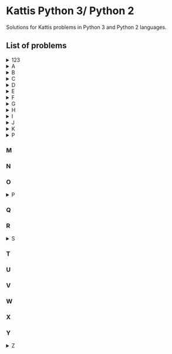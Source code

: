 # Kattis Python 3/ Python 2 
Solutions for Kattis problems in Python 3 and Python 2 languages.

## List of problems
<details>
    <summary>123</summary>

####  [**99 Problems**](https://open.kattis.com/problems/99problemsh)
* [Solution in PY3](https://github.com/Hasan-Kalzi/Kattis-Python3/blob/main/src/Py3/99_Problems.py)
* [Solution in PY2](https://github.com/Hasan-Kalzi/Kattis-Python3/blob/main/src/Py2/99_Problems.py)

</details>

<details>
    <summary>A</summary>

####  [**Aaah!**](https://open.kattis.com/problems/aaah)
* [Solution in PY3](https://github.com/Hasan-Kalzi/Kattis-Python3/blob/main/src/Py3/Aaah.py)
* [Solution in PY2](https://github.com/Hasan-Kalzi/Kattis-Python3/blob/main/src/Py2/Aaah.py)
#### [**ACM Contest Scoring**](https://open.kattis.com/problems/acm)
* [Solution in PY3](https://github.com/Hasan-Kalzi/Kattis-Python3/blob/main/src/Py3/ACM_Contest_Scoring.py)
* [Solution in PY2](https://github.com/Hasan-Kalzi/Kattis-Python3/blob/main/src/Py2/ACM_Contest_Scoring.py)
#### [**Add Two Numbers**](https://open.kattis.com/problems/addtwonumbers) 
* [Solution in PY3](https://github.com/Hasan-Kalzi/Kattis-Python3/blob/main/src/Py3/Add_Two_Numbers.py) 
* [Solution in PY2](https://github.com/Hasan-Kalzi/Kattis-Python3/blob/main/src/Py2/Add_Two_Numbers.py)
#### [**Alphabet Spam**](https://open.kattis.com/problems/alphabetspam)
* [Solution in PY3](https://github.com/Hasan-Kalzi/Kattis-Python3/blob/main/src/Py3/Alphabet_Spam.py)
* [Solution in PY2](https://github.com/Hasan-Kalzi/Kattis-Python3/blob/main/src/Py2/Alphabet_Spam.py)
#### [**A New Alphabet**](https://open.kattis.com/problems/anewalphabet)
[Solution in PY3](https://github.com/Hasan-Kalzi/Kattis-Python3/blob/main/src/Py3/A_New_Alphabet.py)
[Solution in PY2](https://github.com/Hasan-Kalzi/Kattis-Python3/blob/main/src/Py2/A_New_Alphabet.py)
#### [**Apaxiaaaaaaaaaaaans!**](https://open.kattis.com/problems/apaxiaaans)
* [Solution in PY3](https://github.com/Hasan-Kalzi/Kattis-Python3/blob/main/src/Py3/Apaxiaaaaaaaaaaaans.py)
* [Solution in PY2](https://github.com/Hasan-Kalzi/Kattis-Python3/blob/main/src/Py2/Apaxiaaaaaaaaaaaans.py)
#### [**A Rational Sequence 2**](https://open.kattis.com/problems/rationalsequence2)
* [Solution in PY3](https://github.com/Hasan-Kalzi/Kattis-Python3/blob/main/src/Py3/A_Rational_Sequence_2.py)
* [Solution in PY2](https://github.com/Hasan-Kalzi/Kattis-Python3/blob/main/src/Py2/A_Rational_Sequence_2.py)
#### [**A Real Challenge**](https://open.kattis.com/problems/areal)
* [Solution in PY3](https://github.com/Hasan-Kalzi/Kattis-Python3/blob/main/src/Py3/A_Real_Challenge.py)
* [Solution in PY2](https://github.com/Hasan-Kalzi/Kattis-Python3/blob/main/src/Py2/A_Real_Challenge.py)
#### [**Arm Coordination**](https://open.kattis.com/problems/armcoordination)
* [Solution in PY3](https://github.com/Hasan-Kalzi/Kattis-Python3/blob/main/src/Py3/Arm_Coordination.py)
* [Solution in PY2](https://github.com/Hasan-Kalzi/Kattis-Python3/blob/main/src/Py2/Arm_Coordination.py)
#### [**Arrangement**](https://open.kattis.com/problems/upprodun)
* [Solution in PY3](https://github.com/Hasan-Kalzi/Kattis-Python3/blob/main/src/Py3/Arrangement.py)
* [Solution in PY2](https://github.com/Hasan-Kalzi/Kattis-Python3/blob/main/src/Py2/Arrangement.py)
#### [**ASCII Addition**](https://open.kattis.com/problems/asciiaddition)
* [Solution in PY3](https://github.com/Hasan-Kalzi/Kattis-Python3/blob/main/src/Py3/ASCII_Addition.py) 
* [Solution in PY2](https://github.com/Hasan-Kalzi/Kattis-Python3/blob/main/src/Py2/ASCII_Addition.py)
#### [**Astrological Sign**](https://open.kattis.com/problems/astrologicalsign)
* [Solution in PY3](https://github.com/Hasan-Kalzi/Kattis-Python3/blob/main/src/Py3/Astrological_Sign.py) 
* [Solution in PY2](https://github.com/Hasan-Kalzi/Kattis-Python3/blob/main/src/Py2/Astrological_Sign.py)
#### [**Autori**](https://open.kattis.com/problems/autori)
* [Solution in PY3](https://github.com/Hasan-Kalzi/Kattis-Python3/blob/main/src/Py3/Autori.py)
* [Solution in PY2](https://github.com/Hasan-Kalzi/Kattis-Python3/blob/main/src/Py2/Autori.py)
#### [**Average Character**](https://open.kattis.com/problems/averagecharacter)
* [Solution in PY3](https://github.com/Hasan-Kalzi/Kattis-Python3/blob/main/src/Py3/Average_Character.py)
* [Solution in PY2](https://github.com/Hasan-Kalzi/Kattis-Python3/blob/main/src/Py2/Average_Character.py)
#### [**Avion**](https://open.kattis.com/problems/avion)
* [Solution in PY3](https://github.com/Hasan-Kalzi/Kattis-Python3/blob/main/src/Py3/Avion.py)
* [Solution in PY2](https://github.com/Hasan-Kalzi/Kattis-Python3/blob/main/src/Py2/Avion.py)

</details>

<details>
    <summary>B</summary>

#### [**Batter Up**](https://open.kattis.com/problems/batterup)
* [Solution in PY3](https://github.com/Hasan-Kalzi/Kattis-Python3/blob/main/src/Py3/Batter_Up.py)
* [Solution in PY2](https://github.com/Hasan-Kalzi/Kattis-Python3/blob/main/src/Py2/Batter_Up.py)
#### [**Beavergnaw**](https://open.kattis.com/problems/beavergnaw)
* [Solution in PY3](https://github.com/Hasan-Kalzi/Kattis-Python3/blob/main/src/Py3/Beavergnaw.py)
* [Solution in PY2](https://github.com/Hasan-Kalzi/Kattis-Python3/blob/main/src/Py2/Beavergnaw.py)
#### [**Bela**](https://open.kattis.com/problems/bela)
* [Solution in PY3](https://github.com/Hasan-Kalzi/Kattis-Python3/blob/main/src/Py3/Bela.py)
* [Solution in PY2](https://github.com/Hasan-Kalzi/Kattis-Python3/blob/main/src/Py2/Bela.py)
#### [**Betting**](https://open.kattis.com/problems/betting)
* [Solution in PY3](https://github.com/Hasan-Kalzi/Kattis-Python3/blob/main/src/Py3/Betting.py)
* [Solution in PY2](https://github.com/Hasan-Kalzi/Kattis-Python3/blob/main/src/Py2/Betting.py)
#### [**Bijele**](https://open.kattis.com/problems/bijele)
* [Solution in PY3](https://github.com/Hasan-Kalzi/Kattis-Python3/blob/main/src/Py3/Bijele.py)
* [Solution in PY2](https://github.com/Hasan-Kalzi/Kattis-Python3/blob/main/src/Py2/Bijele.py)
#### [**Birthday Memorization**](https://open.kattis.com/problems/fodelsedagsmemorisering/en)
* [Solution in PY3](https://github.com/Hasan-Kalzi/Kattis-Python3/blob/main/src/Py3/Birthday_Memorization.py)
* [Solution in PY2](https://github.com/Hasan-Kalzi/Kattis-Python3/blob/main/src/Py2/Birthday_Memorization.py)
#### [**Bluetooth**](https://open.kattis.com/problems/bluetooth/en)
* [Solution in PY3](https://github.com/Hasan-Kalzi/Kattis-Python3/blob/main/src/Py3/Bluetooth.py)
* [Solution in PY2](https://github.com/Hasan-Kalzi/Kattis-Python3/blob/main/src/Py2/Bluetooth.py)
#### [**Boat Parts**](https://open.kattis.com/problems/boatparts)
* [Solution in PY3](https://github.com/Hasan-Kalzi/Kattis-Python3/blob/main/src/Py3/Boat_Parts.py)
* [Solution in PY2](https://github.com/Hasan-Kalzi/Kattis-Python3/blob/main/src/Py2/Boat_Parts.py)
#### [**Breaking Branches**](https://open.kattis.com/problems/breakingbranches)
* [Solution in PY3](https://github.com/Hasan-Kalzi/Kattis-Python3/blob/main/src/Py3/Breaking_Branches.py)
* [Solution in PY2](https://github.com/Hasan-Kalzi/Kattis-Python3/blob/main/src/Py2/Breaking_Branches.py)
#### [**Broken Calculator**](https://open.kattis.com/problems/brokencalculator)
* [Solution in PY3](https://github.com/Hasan-Kalzi/Kattis-Python3/blob/main/src/Py3/Broken_Calculator.py)
* [Solution in PY2](https://github.com/Hasan-Kalzi/Kattis-Python3/blob/main/src/Py2/Broken_Calculator.py)
#### [**Building Pyramids**](https://open.kattis.com/problems/pyramids)
* [Solution in PY3](https://github.com/Hasan-Kalzi/Kattis-Python3/blob/main/src/Py3/Building_Pyramids.py)
* [Solution in PY2](https://github.com/Hasan-Kalzi/Kattis-Python2/blob/main/src/Py2/Building_Pyramids.py)
#### [**Buka**](https://open.kattis.com/problems/buka)
* [Solution in PY3](https://github.com/Hasan-Kalzi/Kattis-Python3/blob/main/src/Py3/Buka.py)
* [Solution in PY2](https://github.com/Hasan-Kalzi/Kattis-Python3/blob/main/src/Py2/Buka.py)
#### [**Bus**](https://open.kattis.com/problems/bus)
* [Solution in PY3](https://github.com/Hasan-Kalzi/Kattis-Python3/blob/main/src/Py3/Bus.py)
* [Solution in PY2](https://github.com/Hasan-Kalzi/Kattis-Python3/blob/main/src/Py2/Bus.py)

</details>

<details>
    <summary>C</summary>

#### [**Calculating Dart Scores**](https://open.kattis.com/problems/calculatingdartscores)
* [Solution in PY3](https://github.com/Hasan-Kalzi/Kattis-Python3/blob/main/src/Py3/Calculating_Dart_Scores.py)
* [Solution in PY2](https://github.com/Hasan-Kalzi/Kattis-Python3/blob/main/src/Py2/Calculating_Dart_Scores.py)
#### [**Cetvrta**](https://open.kattis.com/problems/cetvrta)
* [Solution in PY3](https://github.com/Hasan-Kalzi/Kattis-Python3/blob/main/src/Py3/Cetvrta.py)
* [Solution in PY2](https://github.com/Hasan-Kalzi/Kattis-Python3/blob/main/src/Py2/Cetvrta.py)
#### [**Chanukah Challenge**](https://open.kattis.com/problems/chanukah)
* [Solution in PY3](https://github.com/Hasan-Kalzi/Kattis-Python3/blob/main/src/Py3/Chanukah_Challenge.py)
* [Solution in PY2](https://github.com/Hasan-Kalzi/Kattis-Python3/blob/main/src/Py2/Chanukah_Challenge.py)
#### [**Cinema Crowds 2**](https://open.kattis.com/problems/cinema2)
* [Solution in PY3](https://github.com/Hasan-Kalzi/Kattis-Python3/blob/main/src/Py3/Cinema_Crowds_2.py)
* [Solution in PY2](https://github.com/Hasan-Kalzi/Kattis-Python3/blob/main/src/Py2/Cinema_Crowds_2.py)
#### [**Closing the Loop**](https://open.kattis.com/problems/closingtheloop)
* [Solution in PY3](https://github.com/Hasan-Kalzi/Kattis-Python3/blob/main/src/Py3/Closing_the_Loop.py)
* [Solution in PY2](https://github.com/Hasan-Kalzi/Kattis-Python3/blob/main/src/Py2/Closing_the_Loop.py)
#### [**Code to Save Lives**](https://open.kattis.com/problems/codetosavelives)
* [Solution in PY3](https://github.com/Hasan-Kalzi/Kattis-Python3/blob/main/src/Py3/Code_to_Save_Lives.py)
* [Solution in PY2](https://github.com/Hasan-Kalzi/Kattis-Python3/blob/main/src/Py2/Code_to_Save_Lives.py)
#### [**Cold-puter Science**](https://open.kattis.com/problems/cold)
* [Solution in PY3](https://github.com/Hasan-Kalzi/Kattis-Python3/blob/main/src/Py3/Cold_puter_Science.py)
* [Solution in PY2](https://github.com/Hasan-Kalzi/Kattis-Python3/blob/main/src/Py2/Cold_puter_Science.py)
#### [**Coloring Socks**](https://open.kattis.com/problems/color)
* [Solution in PY3](https://github.com/Hasan-Kalzi/Kattis-Python3/blob/main/src/Py3/Coloring_Socks.py)
* [Solution in PY2](https://github.com/Hasan-Kalzi/Kattis-Python3/blob/main/src/Py2/Coloring_Socks.py)
#### [**Contest Struggles**](https://open.kattis.com/problems/conteststruggles)
* [Solution in PY3](https://github.com/Hasan-Kalzi/Kattis-Python3/blob/main/src/Py3/Contest_Struggles.py)
* [Solution in PY2](https://github.com/Hasan-Kalzi/Kattis-Python3/blob/main/src/Py2/Contest_Struggles.py)
#### [**Cooking Water**](https://open.kattis.com/problems/cookingwater)
* [Solution in PY3](https://github.com/Hasan-Kalzi/Kattis-Python3/blob/main/src/Py3/Cooking_Water.py)
* [Solution in PY2](https://github.com/Hasan-Kalzi/Kattis-Python3/blob/main/src/Py2/Cooking_Water.py)
#### [**Counting Clauses**](https://open.kattis.com/problems/countingclauses)
* [Solution in PY3](https://github.com/Hasan-Kalzi/Kattis-Python3/blob/main/src/Py3/Counting_Clauses.py)
* [Solution in PY2](https://github.com/Hasan-Kalzi/Kattis-Python3/blob/main/src/Py2/Counting_Clauses.py)
#### [**Count the Vowels**](https://open.kattis.com/problems/countthevowels)
* [Solution in PY3](https://github.com/Hasan-Kalzi/Kattis-Python3/blob/main/src/Py3/Count_the_Vowels.py)
* [Solution in PY2](https://github.com/Hasan-Kalzi/Kattis-Python3/blob/main/src/Py2/Count_the_Vowels.py)
#### [**Course Scheduling**](https://open.kattis.com/problems/coursescheduling)
* [Solution in PY3](https://github.com/Hasan-Kalzi/Kattis-Python3/blob/main/src/Py3/Course_Scheduling.py)
* [Solution in PY2](https://github.com/Hasan-Kalzi/Kattis-Python3/blob/main/src/Py2/Course_Scheduling.py)
#### [**CPR Number**](https://open.kattis.com/problems/cprnummer)
* [Solution in PY3](https://github.com/Hasan-Kalzi/Kattis-Python3/blob/main/src/Py3/CPR_Number.py)
* [Solution in PY2](https://github.com/Hasan-Kalzi/Kattis-Python3/blob/main/src/Py2/CPR_Number.py)
#### [**Cryptographer's Conundrum**](https://open.kattis.com/problems/conundrum)
* [Solution in PY3](https://github.com/Hasan-Kalzi/Kattis-Python3/blob/main/src/Py3/Cryptographers_Conundrum.py)
* [Solution in PY2](https://github.com/Hasan-Kalzi/Kattis-Python3/blob/main/src/Py2/Cryptographers_Conundrum.py)
#### [**Cudoviste**](https://open.kattis.com/problems/cudoviste)
* [Solution in PY3](https://github.com/Hasan-Kalzi/Kattis-Python3/blob/main/src/Py3/Cudoviste.py)
* [Solution in PY2](https://github.com/Hasan-Kalzi/Kattis-Python3/blob/main/src/Py2/Cudoviste.py)
#### [**Cut in Line**](https://open.kattis.com/problems/cutinline)
* [Solution in PY3](https://github.com/Hasan-Kalzi/Kattis-Python3/blob/main/src/Py3/Cut_in_Line.py)
* [Solution in PY2](https://github.com/Hasan-Kalzi/Kattis-Python3/blob/main/src/Py2/Cut_in_Line.py)

</details>

<details>
    <summary>D</summary>

#### [**Damaged Equation**](https://open.kattis.com/problems/damagedequation)
* [Solution in PY3](https://github.com/Hasan-Kalzi/Kattis-Python3/blob/main/src/Py3/Damaged_Equation.py)
* [Solution in PY2](https://github.com/Hasan-Kalzi/Kattis-Python3/blob/main/src/Py2/Damaged_Equation.py)
#### [**Datum**](https://open.kattis.com/problems/datum)
* [Solution in PY3](https://github.com/Hasan-Kalzi/Kattis-Python3/blob/main/src/Py3/Datum.py)
* [Solution in PY2](https://github.com/Hasan-Kalzi/Kattis-Python3/blob/main/src/Py2/Datum.py)
#### [**Detailed Differences**](https://open.kattis.com/problems/detaileddifferences)
* [Solution in PY3](https://github.com/Hasan-Kalzi/Kattis-Python3/blob/main/src/Py3/Detailed_Differences.py)
* [Solution in PY2](https://github.com/Hasan-Kalzi/Kattis-Python3/blob/main/src/Py2/Detailed_Differences.py)
#### [**Dice Cup**](https://open.kattis.com/problems/dicecup)
* [Solution in PY3](https://github.com/Hasan-Kalzi/Kattis-Python3/blob/main/src/Py3/Dice_Cup.py)
* [Solution in PY2](https://github.com/Hasan-Kalzi/Kattis-Python3/blob/main/src/Py2/Dice_Cup.py)
#### [**Dice Game**](https://open.kattis.com/problems/dicegame)
* [Solution in PY3](https://github.com/Hasan-Kalzi/Kattis-Python3/blob/main/src/Py3/Dice_Game.py)
* [Solution in PY2](https://github.com/Hasan-Kalzi/Kattis-Python3/blob/main/src/Py2/Dice_Game.py)
#### [**Different Distances**](https://open.kattis.com/problems/differentdistances)
* [Solution in PY3](https://github.com/Hasan-Kalzi/Kattis-Python3/blob/main/src/Py3/Different_Distances.py)
* [Solution in PY2](https://github.com/Hasan-Kalzi/Kattis-Python3/blob/main/src/Py2/Different_Distances.py)
#### [**Digit Product**](https://open.kattis.com/problems/sifferprodukt/en)
* [Solution in PY3](https://github.com/Hasan-Kalzi/Kattis-Python3/blob/main/src/Py3/Digit_Product.py)
* [Solution in PY2](https://github.com/Hasan-Kalzi/Kattis-Python3/blob/main/src/Py2/Digit_Product.py)
#### [**Digit Swap**](https://open.kattis.com/problems/digitswap)
* [Solution in PY3](https://github.com/Hasan-Kalzi/Kattis-Python3/blob/main/src/Py3/Digit_Swap.py)
* [Solution in PY2](https://github.com/Hasan-Kalzi/Kattis-Python3/blob/main/src/Py2/Digit_Swap.py)
#### [**Double Password**](https://open.kattis.com/problems/doublepassword)
* [Solution in PY3](https://github.com/Hasan-Kalzi/Kattis-Python3/blob/main/src/Py3/Double_Password.py)
* [Solution in PY2](https://github.com/Hasan-Kalzi/Kattis-Python3/blob/main/src/Py2/Double_Password.py)
#### [**DRM Messages**](https://open.kattis.com/problems/drmmessages)
* [Solution in PY3](https://github.com/Hasan-Kalzi/Kattis-Python3/blob/main/src/Py3/DRM_Messages.py)
* [Solution in PY2](https://github.com/Hasan-Kalzi/Kattis-Python3/blob/main/src/Py2/DRM_Messages.py)
#### [**Drunk Vigenère**](https://open.kattis.com/problems/drunkvigenere)
* [Solution in PY3](https://github.com/Hasan-Kalzi/Kattis-Python3/blob/main/src/Py3/Drunk_Vigenere.py)
* [Solution in PY2](https://github.com/Hasan-Kalzi/Kattis-Python3/blob/main/src/Py2/Drunk_Vigenere.py)

</details>

<details>
    <summary>E</summary>

#### [**Echo Echo Echo**](https://open.kattis.com/problems/echoechoecho)
* [Solution in PY3](https://github.com/Hasan-Kalzi/Kattis-Python3/blob/main/src/Py3/Echo_Echo_Echo.py)
* [Solution in PY2](https://github.com/Hasan-Kalzi/Kattis-Python3/blob/main/src/Py2/Echo_Echo_Echo.py)
#### [**Electrical Outlets**](https://open.kattis.com/problems/electricaloutlets)
* [Solution in PY3](https://github.com/Hasan-Kalzi/Kattis-Python3/blob/main/src/Py3/Electrical_Outlets.py)
* [Solution in PY2](https://github.com/Hasan-Kalzi/Kattis-Python3/blob/main/src/Py2/Electrical_Outlets.py)
#### [**Eligibility**](https://open.kattis.com/problems/eligibility)
* [Solution in PY3](https://github.com/Hasan-Kalzi/Kattis-Python3/blob/main/src/Py3/Eligibility.py)
* [Solution in PY2](https://github.com/Hasan-Kalzi/Kattis-Python3/blob/main/src/Py2/Eligibility.py)
#### [**Emag Eht Htiw Em Pleh**](https://open.kattis.com/problems/empleh)
* [Solution in PY3](https://github.com/Hasan-Kalzi/Kattis-Python3/blob/main/src/Py3/Emag_Eht_Htiw_Em_Pleh.py)
* [Solution in PY2](https://github.com/Hasan-Kalzi/Kattis-Python3/blob/main/src/Py2/Emag_Eht_Htiw_Em_Pleh.py)
#### [**Encoded Message**](https://open.kattis.com/problems/encodedmessage)
* [Solution in PY3](https://github.com/Hasan-Kalzi/Kattis-Python3/blob/main/src/Py3/Encoded_Message.py)
* [Solution in PY2](https://github.com/Hasan-Kalzi/Kattis-Python3/blob/main/src/Py2/Encoded_Message.py)
#### [**Espresso!**](https://open.kattis.com/problems/espresso)
* [Solution in PY3](https://github.com/Hasan-Kalzi/Kattis-Python3/blob/main/src/Py3/Espresso.py)
* [Solution in PY2](https://github.com/Hasan-Kalzi/Kattis-Python3/blob/main/src/Py2/Espresso.py)
#### [**Estimating the Area of a Circle**](https://open.kattis.com/problems/estimatingtheareaofacircle)
* [Solution in PY3](https://github.com/Hasan-Kalzi/Kattis-Python3/blob/main/src/Py3/Estimating_the_Area_of_a_Circle.py)
* [Solution in PY2](https://github.com/Hasan-Kalzi/Kattis-Python3/blob/main/src/Py2/Estimating.py)
#### [**Exoplanet Lighthouse**](https://open.kattis.com/problems/exoplanetlighthouse)
* [Solution in PY3](https://github.com/Hasan-Kalzi/Kattis-Python3/blob/main/src/Py3/Exoplanet_Lighthouse.py)
* [Solution in PY2](https://github.com/Hasan-Kalzi/Kattis-Python3/blob/main/src/Py2/Exoplanet_Lighthouse.py)
#### [**Expected Earnings**](https://open.kattis.com/problems/expectedearnings)
* [Solution in PY3](https://github.com/Hasan-Kalzi/Kattis-Python3/blob/main/src/Py3/Expected_Earnings.py)
* [Solution in PY2](https://github.com/Hasan-Kalzi/Kattis-Python3/blob/main/src/Py2/Expected_Earnings.py)
#### [**Eye of Sauron**](https://open.kattis.com/problems/eyeofsauron)
* [Solution in PY3](https://github.com/Hasan-Kalzi/Kattis-Python3/blob/main/src/Py3/Eye_of_Sauron.py)
* [Solution in PY2](https://github.com/Hasan-Kalzi/Kattis-Python3/blob/main/src/Py2/Eye_of_Sauron.py)

</details>

<details>
    <summary>F</summary>

#### [**Faktor**](https://open.kattis.com/problems/faktor)
* [Solution in PY3](https://github.com/Hasan-Kalzi/Kattis-Python3/blob/main/src/Py3/Faktor.py)
* [Solution in PY2](https://github.com/Hasan-Kalzi/Kattis-Python3/blob/main/src/Py2/Faktor.py)
#### [**Falling Apart**](https://open.kattis.com/problems/fallingapart)
* [Solution in PY3](https://github.com/Hasan-Kalzi/Kattis-Python3/blob/main/src/Py3/Falling_Apart.py)
* [Solution in PY2](https://github.com/Hasan-Kalzi/Kattis-Python3/blob/main/src/Py2/Falling_Apart.py)
#### [**Field Trip**](https://open.kattis.com/problems/fieldtrip)
* [Solution in PY3](https://github.com/Hasan-Kalzi/Kattis-Python3/blob/main/src/Py3/Field_Trip.py)
* [Solution in PY2](https://github.com/Hasan-Kalzi/Kattis-Python3/blob/main/src/Py2/Field_Trip.py)
#### [**Fifty Shades of Pink**](https://open.kattis.com/problems/fiftyshades)
* [Solution in PY3](https://github.com/Hasan-Kalzi/Kattis-Python3/blob/main/src/Py3/Fifty_Shades_of_Pink.py)
* [Solution in PY2](https://github.com/Hasan-Kalzi/Kattis-Python3/blob/main/src/Py2/Fifty_Shades_of_Pink.py)
#### [**Filip**](https://open.kattis.com/problems/filip)
* [Solution in PY3](https://github.com/Hasan-Kalzi/Kattis-Python3/blob/main/src/Py3/Filip.py)
* [Solution in PY2](https://github.com/Hasan-Kalzi/Kattis-Python3/blob/main/src/Py2/Filip.py)
#### [**Final Exam**](https://open.kattis.com/problems/finalexam2)
* [Solution in PY3](https://github.com/Hasan-Kalzi/Kattis-Python3/blob/main/src/Py3/Final_Exam.py)
* [Solution in PY2](https://github.com/Hasan-Kalzi/Kattis-Python3/blob/main/src/Py2/Final_Exam.py)
#### [**Finding An A**](https://open.kattis.com/problems/findingana)
* [Solution in PY3](https://github.com/Hasan-Kalzi/Kattis-Python3/blob/main/src/Py3/Finding_An_A.py)
* [Solution in PY2](https://github.com/Hasan-Kalzi/Kattis-Python3/blob/main/src/Py2/Finding_An_A.py)
#### [**FizzBuzz**](https://open.kattis.com/problems/fizzbuzz)
* [Solution in PY3](https://github.com/Hasan-Kalzi/Kattis-Python3/blob/main/src/Py3/FizzBuzz.py)
* [Solution in PY2](https://github.com/Hasan-Kalzi/Kattis-Python3/blob/main/src/Py2/FizzBuzz.py)
#### [**Flying Safely**](https://open.kattis.com/problems/flyingsafely)
* [Solution in PY3](https://github.com/Hasan-Kalzi/Kattis-Python3/blob/main/src/Py3/Flying_Safely.py)
* [Solution in PY2](https://github.com/Hasan-Kalzi/Kattis-Python3/blob/main/src/Py2/Flying_Safely.py)
#### [**Forced Choice**](https://open.kattis.com/problems/forcedchoice)
* [Solution in PY3](https://github.com/Hasan-Kalzi/Kattis-Python3/blob/main/src/Py3/Forced_Choice.py)
* [Solution in PY2](https://github.com/Hasan-Kalzi/Kattis-Python3/blob/main/src/Py2/Forced_Choice.py)
#### [**Free Food**](https://open.kattis.com/problems/freefood)
* [Solution in PY3](https://github.com/Hasan-Kalzi/Kattis-Python3/blob/main/src/Py3/Free_Food.py)
* [Solution in PY2](https://github.com/Hasan-Kalzi/Kattis-Python3/blob/main/src/Py2/Free_Food.py)
#### [**FYI**](https://open.kattis.com/problems/fyi)
* [Solution in PY3](https://github.com/Hasan-Kalzi/Kattis-Python3/blob/main/src/Py3/FYI.py)
* [Solution in PY2](https://github.com/Hasan-Kalzi/Kattis-Python3/blob/main/src/Py2/FYI.py)

</details>

<details>
    <summary>G</summary>

#### [**GCVWR**](https://open.kattis.com/problems/gcvwr)
* [Solution in PY3](https://github.com/Hasan-Kalzi/Kattis-Python3/blob/main/src/Py3/GCVWR.py)
* [Solution in PY2](https://github.com/Hasan-Kalzi/Kattis-Python3/blob/main/src/Py2/GCVWR.py)
#### [**Gerrymandering**](https://open.kattis.com/problems/gerrymandering)
* [Solution in PY3](https://github.com/Hasan-Kalzi/Kattis-Python3/blob/main/src/Py3/Gerrymandering.py)
* [Solution in PY2](https://github.com/Hasan-Kalzi/Kattis-Python3/blob/main/src/Py2/Gerrymandering.py)
#### [**Goat Rope**](https://open.kattis.com/problems/goatrope)
* [Solution in PY3](https://github.com/Hasan-Kalzi/Kattis-Python3/blob/main/src/Py3/Goat_Rope.py)
* [Solution in PY2](https://github.com/Hasan-Kalzi/Kattis-Python3/blob/main/src/Py2/Goat_Rope.py)
#### [**Grading**](https://open.kattis.com/problems/grading)
* [Solution in PY3](https://github.com/Hasan-Kalzi/Kattis-Python3/blob/main/src/Py3/Grading.py)
* [Solution in PY2](https://github.com/Hasan-Kalzi/Kattis-Python3/blob/main/src/Py2/Grading.py)
#### [**Graduation**](https://open.kattis.com/problems/skolavslutningen/en)
* [Solution in PY3](https://github.com/Hasan-Kalzi/Kattis-Python3/blob/main/src/Py3/Graduation.py)
* [Solution in PY2](https://github.com/Hasan-Kalzi/Kattis-Python3/blob/main/src/Py2/Graduation.py)
#### [**Grass Seed Inc.**](https://open.kattis.com/problems/grassseed)
* [Solution in PY3](https://github.com/Hasan-Kalzi/Kattis-Python3/blob/main/src/Py3/Grass_Seed_Inc.py)
* [Solution in PY2](https://github.com/Hasan-Kalzi/Kattis-Python3/blob/main/src/Py2/Grass_Seed_Inc.py)
#### [**Greedy Polygons**](https://open.kattis.com/problems/greedypolygons)
* [Solution in PY3](https://github.com/Hasan-Kalzi/Kattis-Python3/blob/main/src/Py3/Greedy_Polygons.py)
* [Solution in PY2](https://github.com/Hasan-Kalzi/Kattis-Python3/blob/main/src/Py2/Greedy_Polygons.py)
#### [**Greetings!**](https://open.kattis.com/problems/greetings2)
* [Solution in PY3](https://github.com/Hasan-Kalzi/Kattis-Python3/blob/main/src/Py3/Greetings.py)
* [Solution in PY2](https://github.com/Hasan-Kalzi/Kattis-Python3/blob/main/src/Py2/Greetings.py)

</details>

<details>
    <summary>H</summary>

#### [**Hailstone Sequences!**](https://open.kattis.com/problems/hailstone2)
* [Solution in PY3](https://github.com/Hasan-Kalzi/Kattis-Python3/blob/main/src/Py3/Hailstone_Sequences.py)
* [Solution in PY2](https://github.com/Hasan-Kalzi/Kattis-Python3/blob/main/src/Py2/Hailstone_Sequences.py)
#### [**Hanging Out on the Terrace**](https://open.kattis.com/problems/hangingout)
* [Solution in PY3](https://github.com/Hasan-Kalzi/Kattis-Python3/blob/main/src/Py3/Hanging_Out_on_the_Terrace.py)
* [Solution in PY2](https://github.com/Hasan-Kalzi/Kattis-Python3/blob/main/src/Py2/Hanging_Out_on_the_Terrace.py)
#### [**Hangman**](https://open.kattis.com/problems/hangman)
* [Solution in PY3](https://github.com/Hasan-Kalzi/Kattis-Python3/blob/main/src/Py3/Hangman.py)
* [Solution in PY2](https://github.com/Hasan-Kalzi/Kattis-Python3/blob/main/src/Py2/Hangman.py)
#### [**Harshad Numbers**](https://open.kattis.com/problems/harshadnumbers)
* [Solution in PY3](https://github.com/Hasan-Kalzi/Kattis-Python3/blob/main/src/Py3/Harshad_Numbers.py)
* [Solution in PY2](https://github.com/Hasan-Kalzi/Kattis-Python3/blob/main/src/Py2/Harshad_Numbers.py)
#### [**Heart Rate**](https://open.kattis.com/problems/heartrate)
* [Solution in PY3](https://github.com/Hasan-Kalzi/Kattis-Python3/blob/main/src/Py3/Heart_Rate.py)
* [Solution in PY2](https://github.com/Hasan-Kalzi/Kattis-Python3/blob/main/src/Py2/Heart_Rate.py)
#### [**Heir's Dilemma**](https://open.kattis.com/problems/heirsdilemma)
* [Solution in PY3](https://github.com/Hasan-Kalzi/Kattis-Python3/blob/main/src/Py3/Heirs_Dilemma.py)
* [Solution in PY2](https://github.com/Hasan-Kalzi/Kattis-Python3/blob/main/src/Py2/Heirs_Dilemma.py)
#### [**Hello World!**](https://open.kattis.com/problems/hello)
* [Solution in PY3](https://github.com/Hasan-Kalzi/Kattis-Python3/blob/main/src/Py3/HelloWorld.py)
* [Solution in PY2](https://github.com/Hasan-Kalzi/Kattis-Python3/blob/main/src/Py2/HelloWorld.py)
#### [**Help a PhD candidate out!**](https://open.kattis.com/problems/helpaphd)
* [Solution in PY3](https://github.com/Hasan-Kalzi/Kattis-Python3/blob/main/src/Py3/Help_a_PhD_candidate_out.py)
* [Solution in PY2](https://github.com/Hasan-Kalzi/Kattis-Python3/blob/main/src/Py2/Help_a_PhD_candidate_out.py)
#### [**Herman**](https://open.kattis.com/problems/herman)
* [Solution in PY3](https://github.com/Hasan-Kalzi/Kattis-Python3/blob/main/src/Py3/Herman.py)
* [Solution in PY2](https://github.com/Hasan-Kalzi/Kattis-Python3/blob/main/src/Py2/Herman.py)
#### [**Hissing Microphone**](https://open.kattis.com/problems/hissingmicrophone)
* [Solution in PY3](https://github.com/Hasan-Kalzi/Kattis-Python3/blob/main/src/Py3/Hissing_Microphone.py)
* [Solution in PY2](https://github.com/Hasan-Kalzi/Kattis-Python3/blob/main/src/Py2/Hissing_Microphone.py)
#### [**Hitting the Targets**](https://open.kattis.com/problems/hittingtargets)
* [Solution in PY3](https://github.com/Hasan-Kalzi/Kattis-Python3/blob/main/src/Py3/Hitting_the_Targets.py)
* [Solution in PY2](https://github.com/Hasan-Kalzi/Kattis-Python3/blob/main/src/Py2/Hitting_the_Targets.py)
#### [**Homework**](https://open.kattis.com/problems/heimavinna)
* [Solution in PY3](https://github.com/Hasan-Kalzi/Kattis-Python3/blob/main/src/Py3/Homework.py)
* [Solution in PY2](https://github.com/Hasan-Kalzi/Kattis-Python3/blob/main/src/Py2/Homework.py)
#### [**Honour Thy (Apaxian) Parent**](https://open.kattis.com/problems/apaxianparent)
* [Solution in PY3](https://github.com/Hasan-Kalzi/Kattis-Python3/blob/main/src/Py3/Honour_Thy_Parent.py)
* [Solution in PY2](https://github.com/Hasan-Kalzi/Kattis-Python3/blob/main/src/Py2/Honour_Thy_Parent.py)
#### [**Hot Springs**](https://open.kattis.com/problems/hotsprings)
* [Solution in PY3](https://github.com/Hasan-Kalzi/Kattis-Python3/blob/main/src/Py3/Hot_Springs.py)
* [Solution in PY2](https://github.com/Hasan-Kalzi/Kattis-Python3/blob/main/src/Py2/Hot_Springs.py)

</details>

<details>
    <summary>I</summary>

#### [**ICPC Awards**](https://open.kattis.com/problems/icpcawards)
* [Solution in PY3](https://github.com/Hasan-Kalzi/Kattis-Python3/blob/main/src/Py3/ICPC_Awards.py)
* [Solution in PY2](https://github.com/Hasan-Kalzi/Kattis-Python3/blob/main/src/Py2/ICPC_Awards.py)
#### [**Identifying Map Tiles**](https://open.kattis.com/problems/maptiles2)
* [Solution in PY3](https://github.com/Hasan-Kalzi/Kattis-Python3/blob/main/src/Py3/Identifying_Map_Tiles.py)
* [Solution in PY2](https://github.com/Hasan-Kalzi/Kattis-Python3/blob/main/src/Py2/Identifying_Map_Tiles.py)
#### [**Inquiry I**](https://open.kattis.com/problems/inquiryi)
* [Solution in PY3](https://github.com/Hasan-Kalzi/Kattis-Python3/blob/main/src/Py3/Inquiry_I.py)
* [Solution in PY2](https://github.com/Hasan-Kalzi/Kattis-Python3/blob/main/src/Py2/Inquiry_I.py)
#### [**IsItHalloween.com**](https://open.kattis.com/problems/isithalloween)
* [Solution in PY3](https://github.com/Hasan-Kalzi/Kattis-Python3/blob/main/src/Py3/IsItHalloween_com.py)
* [Solution in PY2](https://github.com/Hasan-Kalzi/Kattis-Python3/blob/main/src/Py2/IsItHalloween_com.py)
#### [**I've Been Everywhere, Man**](https://open.kattis.com/problems/everywhere)
* [Solution in PY3](https://github.com/Hasan-Kalzi/Kattis-Python3/blob/main/src/Py3/Been_Everywhere.py)
* [Solution in PY2](https://github.com/Hasan-Kalzi/Kattis-Python3/blob/main/src/Py2/Been_Everywhere.py)

</details>

<details>
    <summary>J</summary>

#### [**Jack-O'-Lantern Juxtaposition**](https://open.kattis.com/problems/jackolanternjuxtaposition)
* [Solution in PY3](https://github.com/Hasan-Kalzi/Kattis-Python3/blob/main/src/Py3/Jack_O_Lantern_Juxtaposition.py)
* [Solution in PY2](https://github.com/Hasan-Kalzi/Kattis-Python3/blob/main/src/Py2/Jack_O_Lantern_Juxtaposition.py)
#### [**Janitor Troubles**](https://open.kattis.com/problems/janitortroubles)
* [Solution in PY3](https://github.com/Hasan-Kalzi/Kattis-Python3/blob/main/src/Py3/Janitor_Troubles.py)
* [Solution in PY2](https://github.com/Hasan-Kalzi/Kattis-Python3/blob/main/src/Py2/Janitor_Troubles.py)
#### [**Jazz it Up!**](https://open.kattis.com/problems/jazzitup)
* [Solution in PY3](https://github.com/Hasan-Kalzi/Kattis-Python3/blob/main/src/Py3/Jazz_it_Up.py)
* [Solution in PY2](https://github.com/Hasan-Kalzi/Kattis-Python3/blob/main/src/Py2/Jazz_it_Up.py)
#### [**Job Expenses**](https://open.kattis.com/problems/jobexpenses)
* [Solution in PY3](https://github.com/Hasan-Kalzi/Kattis-Python3/blob/main/src/Py3/Job_Expenses.py)
* [Solution in PY2](https://github.com/Hasan-Kalzi/Kattis-Python3/blob/main/src/Py2/Job_Expenses.py)
#### [**Joint Jog Jam**](https://open.kattis.com/problems/jointjogjam)
* [Solution in PY3](https://github.com/Hasan-Kalzi/Kattis-Python3/blob/main/src/Py3/Joint_Jog_Jam.py)
* [Solution in PY2](https://github.com/Hasan-Kalzi/Kattis-Python3/blob/main/src/Py2/Joint_Jog_Jam.py)
#### [**Judging Moose**](https://open.kattis.com/problems/judgingmoose)
* [Solution in PY3](https://github.com/Hasan-Kalzi/Kattis-Python3/blob/main/src/Py3/Judging_Moose.py)
* [Solution in PY2](https://github.com/Hasan-Kalzi/Kattis-Python3/blob/main/src/Py2/Judging_Moose.py)
#### [**Jumbo Javelin**](https://open.kattis.com/problems/jumbojavelin)
* [Solution in PY3](https://github.com/Hasan-Kalzi/Kattis-Python3/blob/main/src/Py3/Jumbo_Javelin.py)
* [Solution in PY2](https://github.com/Hasan-Kalzi/Kattis-Python3/blob/main/src/Py2/Jumbo_Javelin.py)
#### [**Just a Minute**](https://open.kattis.com/problems/justaminute)
* [Solution in PY3](https://github.com/Hasan-Kalzi/Kattis-Python3/blob/main/src/Py3/Just_a_Minute.py)
* [Solution in PY2](https://github.com/Hasan-Kalzi/Kattis-Python3/blob/main/src/Py2/Jumbo_Javelin.py)

</details>

<details>
    <summary>K</summary>

#### [**Karte**](https://open.kattis.com/problems/karte)
* [Solution in PY3](https://github.com/Hasan-Kalzi/Kattis-Python3/blob/main/src/Py3/Karte.py)
* [Solution in PY2](https://github.com/Hasan-Kalzi/Kattis-Python3/blob/main/src/Py3/Karte.py)
#### [**Kemija**](https://open.kattis.com/problems/kemija08)
* [Solution in PY3](https://github.com/Hasan-Kalzi/Kattis-Python3/blob/main/src/Py3/Kemija.py)
* [Solution in PY2](https://github.com/Hasan-Kalzi/Kattis-Python3/blob/main/src/Py2/Kemija.py)
#### [**Kleptography**](https://open.kattis.com/problems/kleptography)
* [Solution in PY3](https://github.com/Hasan-Kalzi/Kattis-Python3/blob/main/src/Py3/Kleptography.py)
* [Solution in PY2](https://github.com/Hasan-Kalzi/Kattis-Python3/blob/main/src/Py2/Kleptography.py)
#### [**Knot Knowledge**](https://open.kattis.com/problems/knotknowledge)
* [Solution in PY3](https://github.com/Hasan-Kalzi/Kattis-Python3/blob/main/src/Py3/Knot_Knowledge.py)
* [Solution in PY2](https://github.com/Hasan-Kalzi/Kattis-Python3/blob/main/src/Py2/Knot_Knowledge.py)
#### [**Kornislav**](https://open.kattis.com/problems/kornislav)
* [Solution in PY3](https://github.com/Hasan-Kalzi/Kattis-Python3/blob/main/src/Py3/Kornislav.py)
* [Solution in PY2](https://github.com/Hasan-Kalzi/Kattis-Python3/blob/main/src/Py2/Kornislav.py)

</details>

<details>
    <summary>P</summary>

#### [**Ladder**](https://open.kattis.com/problems/ladder)
* [Solution in PY3](https://github.com/Hasan-Kalzi/Kattis-Python3/blob/main/src/Py3/Ladder.py)
* [Solution in PY2](https://github.com/Hasan-Kalzi/Kattis-Python3/blob/main/src/Py2/Ladder.py)
#### [**Laptop Sticker**](https://open.kattis.com/problems/laptopsticker)
* [Solution in PY3](https://github.com/Hasan-Kalzi/Kattis-Python3/blob/main/src/Py3/Laptop_Sticker.py)
* [Solution in PY2](https://github.com/Hasan-Kalzi/Kattis-Python3/blob/main/src/Py2/Laptop_Sticker.py)
#### [**Last Factorial Digit**](https://open.kattis.com/problems/lastfactorialdigit)
* [Solution in PY3](https://github.com/Hasan-Kalzi/Kattis-Python3/blob/main/src/Py3/Last_Factorial_Digit.py)
* [Solution in PY2](https://github.com/Hasan-Kalzi/Kattis-Python3/blob/main/src/Py2/Last_Factorial_Digit.py)

</details>

### M
### N
### O

<details>
    <summary>P</summary>

#### [**Pachyderm Peanut Packing**](https://open.kattis.com/problems/pachydermpeanutpacking)
* [Solution in PY3](https://github.com/Hasan-Kalzi/Kattis-Python3/blob/main/src/Py3/Pachyderm_Peanut_Packing.py)
* [Solution in PY2](https://github.com/Hasan-Kalzi/Kattis-Python3/blob/main/src/Py2/Pachyderm_Peanut_Packing.py)

</details>

### Q
### R

<details>
    <summary>S</summary>

#### [**Scaling Recipe**](https://open.kattis.com/problems/scalingrecipe)
* [Solution in PY3](https://github.com/Hasan-Kalzi/Kattis-Python3/blob/main/src/Py3/Scaling_Recipe.py)
* [Solution in PY2](https://github.com/Hasan-Kalzi/Kattis-Python3/blob/main/src/Py2/Scaling_Recipe.py)
#### [**Social Distancing**](https://open.kattis.com/problems/socialdistancing2)
* [Solution in PY3](https://github.com/Hasan-Kalzi/Kattis-Python3/blob/main/src/Py3/Social_Distancing.py)
* [Solution in PY2](https://github.com/Hasan-Kalzi/Kattis-Python3/blob/main/src/Py2/Social_Distancing.py)

</details>

### T
### U
### V
### W
### X
### Y

<details>
    <summary>Z</summary>

#### [**Zoom**](https://open.kattis.com/problems/zoom)
* [Solution in PY3](https://github.com/Hasan-Kalzi/Kattis-Python3/blob/main/src/Py3/Zoom.py)
* [Solution in PY2](https://github.com/Hasan-Kalzi/Kattis-Python3/blob/main/src/Py2/Zoom.py)

</details>




